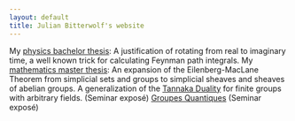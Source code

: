 ```yaml
---
layout: default
title: Julian Bitterwolf's website
---
```


My [physics bachelor thesis](/docs/Path_Integration_via_Infinitesimal_Complex_Time_Phases.pdf): A justification of rotating from real to imaginary time, a well known trick for calculating Feynman path integrals.
My [mathematics master thesis](/docs/The%20Eilenberg-MacLane%0ATheorem%20for%20Simplicial%0ASheaves.pdf): An expansion of the Eilenberg-MacLane Theorem from simplicial sets and groups to simplicial sheaves and sheaves of abelian groups.
A generalization of the [Tannaka Duality](/docs/TannakaDuality.pdf) for finite groups with arbitrary fields. (Seminar exposé)
[Groupes Quantiques](/docs/GroupesQuantiques.pdf ) (Seminar exposé)
